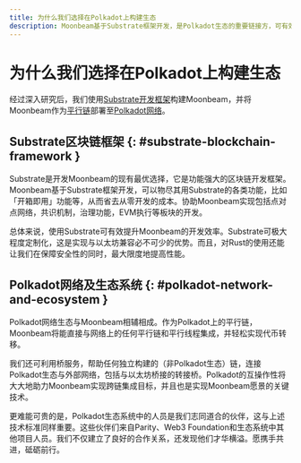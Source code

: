 ```yaml
---
title: 为什么我们选择在Polkadot上构建生态
description: Moonbeam基于Substrate框架开发，是Polkadot生态的重要链接方，可有效提升平台的运转效率和安全性。
---
```


# 为什么我们选择在Polkadot上构建生态

经过深入研究后，我们使用[Substrate开发框架](/resources/glossary/#substrate)构建Moonbeam，并将Moonbeam作为[平行链](/resources/glossary/#parachains)部署至[Polkadot网络](/resources/glossary/#polkadot)。

## Substrate区块链框架 {: #substrate-blockchain-framework }

Substrate是开发Moonbeam的现有最优选择，它是功能强大的区块链开发框架。Moonbeam基于Substrate框架开发，可以物尽其用Substrate的各类功能，比如「开箱即用」功能等，从而省去从零开发的成本。协助Moonbeam实现包括点对点网络，共识机制，治理功能，EVM执行等板块的开发。

总体来说，使用Substrate可有效提升Moonbeam的开发效率。Substrate可极大程度定制化，这是实现与以太坊兼容必不可少的优势。而且，对Rust的使用还能让我们在保障安全性的同时，最大限度地提高性能。

## Polkadot网络及生态系统 {: #polkadot-network-and-ecosystem }

Polkadot网络生态与Moonbeam相辅相成。作为Polkadot上的平行链，Moonbeam将能直接与网络上的任何平行链和平行线程集成，并轻松实现代币转移。

我们还可利用桥服务，帮助任何独立构建的（非Polkadot生态）链，连接Polkadot生态与外部网络，包括与以太坊桥接的转接桥。Polkadot的互操作性将大大地助力Moonbeam实现跨链集成目标，并且也是实现Moonbeam愿景的关键技术。

更难能可贵的是，Polkadot生态系统中的人员是我们志同道合的伙伴，这与上述技术标准同样重要。这些伙伴们来自Parity、Web3 Foundation和生态系统中其他项目人员。我们不仅建立了良好的合作关系，还发现他们才华横溢。愿携手共进，砥砺前行。